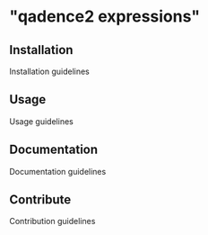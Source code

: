 # "qadence2 expressions"

## Installation
Installation guidelines

## Usage
Usage guidelines

## Documentation
Documentation guidelines

## Contribute
Contribution guidelines
